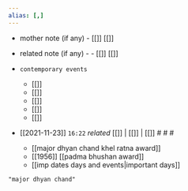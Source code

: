 ```yaml
---
alias: [,]
---
```

- mother note (if any)
		- [[]] [[]]
- related note (if any) -
		- [[]] [[]]
- `contemporary events`
	- [[]]
	- [[]]
	- [[]]
	- [[]]
	- [[]]

- [[2021-11-23]]  `16:22` _related_ [[]] | [[]] | [[]] # # #
	- [[major dhyan chand khel ratna award]]
	- [[1956]] [[padma bhushan award]]
	- [[imp dates days and events|important days]]

```query
"major dhyan chand"
```